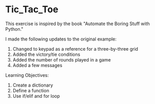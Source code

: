 # Tic_Tac_Toe

This exercise is inspired by the book "Automate the Boring Stuff with Python." 

I made the following updates to the original example:
  1. Changed to keypad as a reference for a three-by-three grid       
  2. Added the victory/tie conditions  
  3. Added the number of rounds played in a game
  4. Added a few messages 

Learning Objectives:
  1. Create a dictionary
  2. Define a function
  3. Use if/elif and for loop
